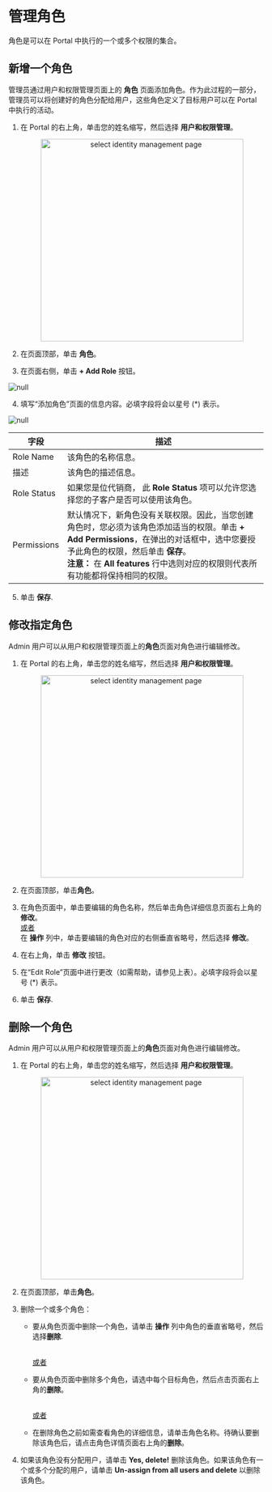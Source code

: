 # 管理角色

角色是可以在 Portal 中执行的一个或多个权限的集合。

## 新增一个角色

管理员通过用户和权限管理页面上的 **角色** 页面添加角色。作为此过程的一部分，管理员可以将创建好的角色分配给用户，这些角色定义了目标用户可以在 Portal 中执行的活动。

1. 在 Portal 的右上角，单击您的姓名缩写，然后选择 **用户和权限管理**。

    <p align=center><img src="/docs/resources/images/identities-and-access/iam-user-info.png" alt="select identity management page" width="400"></p>

2. 在页面顶部，单击 **角色**。
3. 在页面右侧，单击 **+ Add Role** 按钮。

![null](</docs/resources/images/identities-and-access/iam-roles.png>)

4. 填写“添加角色”页面的信息内容。必填字段将会以星号 (\*) 表示。

![null](</docs/resources/images/identities-and-access/iam-add-role.png>)

| **字段**           | **描述**                   |
| -------------------- |---------------------------------- |
| Role Name            | 该角色的名称信息。       |
| 描述          | 该角色的描述信息。|
| Role Status          | 如果您是位代销商， 此 **Role Status** 项可以允许您选择您的子客户是否可以使用该角色。
| Permissions          | 默认情况下，新角色没有关联权限。因此，当您创建角色时，您必须为该角色添加适当的权限。单击 **+ Add Permissions**，在弹出的对话框中，选中您要授予此角色的权限，然后单击 **保存**。<br>**注意：** 在 **All features** 行中选则对应的权限则代表所有功能都将保持相同的权限。|

5. 单击 **保存**.


## 修改指定角色

Admin 用户可以从用户和权限管理页面上的**角色**页面对角色进行编辑修改。

1. 在 Portal 的右上角，单击您的姓名缩写，然后选择 **用户和权限管理**。

    <p align=center><img src="/docs/resources/images/identities-and-access/iam-user-info.png" alt="select identity management page" width="400"></p>

2. 在页面顶部，单击**角色**。

3. 在角色页面中，单击要编辑的角色名称，然后单击角色详细信息页面右上角的**修改**。
   <br><U>或者 </u></br>
   在 **操作** 列中，单击要编辑的角色对应的右侧垂直省略号，然后选择 **修改**。

4. 在右上角，单击 **修改** 按钮。
5. 在“Edit Role”页面中进行更改（如需帮助，请参见上表）。必填字段将会以星号 (\*) 表示。

6. 单击 **保存**.

## 删除一个角色

Admin 用户可以从用户和权限管理页面上的**角色**页面对角色进行编辑修改。

1. 在 Portal 的右上角，单击您的姓名缩写，然后选择 **用户和权限管理**。

    <p align=center><img src="/docs/resources/images/identities-and-access/iam-user-info.png" alt="select identity management page" width="400"></p>

2. 在页面顶部，单击**角色**。

3. 删除一个或多个角色：<br>

<ul><ul><li>要从角色页面中删除一个角色，请单击 <strong>操作</strong> 列中角色的垂直省略号，然后选择<strong>删除</strong>.</ul><br>

<ul><u>或者</u></ul></ul>

<ul><ul><li>要从角色页面中删除多个角色，请选中每个目标角色，然后点击页面右上角的<strong>删除</strong>。</ul><br>

<ul><u>或者</u></ul></ul>

<ul><ul><li>在删除角色之前如需查看角色的详细信息，请单击角色名称。待确认要删除该角色后，请点击角色详情页面右上角的<strong>删除</strong>。</ul></ul>

4. 如果该角色没有分配用户，请单击 **Yes, delete!** 删除该角色。如果该角色有一个或多个分配的用户，请单击 **Un-assign from all users and delete** 以删除该角色。
